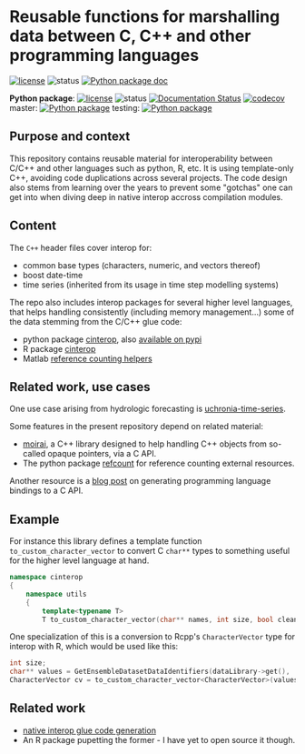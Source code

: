 # Reusable functions for marshalling data between C, C++ and other programming languages

[![license](http://img.shields.io/badge/license-MIT-blue.svg)](https://github.com/csiro-hydroinformatics/c-interop/blob/master/LICENSE.txt)
![status](https://img.shields.io/badge/status-beta-blue.svg)
[![Python package doc](https://readthedocs.org/projects/cinterop/badge/?version=latest)](https://cinterop.readthedocs.io/en/latest/?badge=latest)

**Python package**: [![license](https://img.shields.io/badge/license-MIT-blue.svg)](https://github.com/csiro-hydroinformatics/c-interop/blob/master/bindings/python/cinterop/LICENSE.txt) ![status](https://img.shields.io/badge/status-beta-blue.svg) [![Documentation Status](https://readthedocs.org/projects/cinterop/badge/?version=latest)](https://cinterop.readthedocs.io/en/latest/?badge=latest) [![codecov](https://codecov.io/gh/csiro-hydroinformatics/c-interop/branch/master/graph/badge.svg?token=Bxg1zkbG9G)](https://codecov.io/gh/csiro-hydroinformatics/c-interop) master: [![Python package](https://github.com/csiro-hydroinformatics/c-interop/actions/workflows/python-cinterop.yml/badge.svg?branch=master)](https://github.com/csiro-hydroinformatics/c-interop/actions/workflows/python-cinterop.yml) testing: [![Python package](https://github.com/csiro-hydroinformatics/c-interop/actions/workflows/python-cinterop.yml/badge.svg?branch=testing)](https://github.com/csiro-hydroinformatics/c-interop/actions/workflows/python-cinterop.yml)

## Purpose and context

This repository contains reusable material for interoperability between C/C++ and other languages such as python, R, etc. It is using template-only C++, avoiding code duplications across several projects. The code design also stems from learning over the years to prevent some "gotchas" one can get into when diving deep in native interop accross compilation modules.

## Content

The `C++` header files cover interop for:

* common base types (characters, numeric, and vectors thereof)
* boost date-time
* time series (inherited from its usage in time step modelling systems)

The repo also includes interop packages for several higher level languages, that helps handling consistently (including memory management...) some of the data stemming from the C/C++ glue code:

* python package [cinterop](./bindings/python/cinterop/), also [available on pypi](https://pypi.org/project/cinterop/)
* R package [cinterop](./bindings/R/pkgs/cinterop/)
* Matlab [reference counting helpers](./bindings/matlab/)

## Related work, use cases

One use case arising from hydrologic forecasting is [uchronia-time-series](https://github.com/csiro-hydroinformatics/uchronia-time-series/).

Some features in the present repository depend on related material:

* [moirai](https://github.com/csiro-hydroinformatics/moirai), a C++ library designed to help handling C++ objects from so-called opaque pointers, via a C API.
* The python package [refcount](https://github.com/csiro-hydroinformatics/pyrefcount) for reference counting external resources.

Another resource is a [blog post](https://jmp75.github.io/work-blog/posts/2022-09-03-c-api-wrapper-generation.html) on generating programming language bindings to a C API.

## Example

For instance this library defines a template function `to_custom_character_vector` to convert C `char**` types to something useful for the higher level language at hand.

```c++
namespace cinterop
{
    namespace utils
	{
        template<typename T>
		T to_custom_character_vector(char** names, int size, bool cleanup);
```

One specialization of this is a conversion to Rcpp's `CharacterVector` type for interop with R, which would be used like this:

```c++
int size;
char** values = GetEnsembleDatasetDataIdentifiers(dataLibrary->get(),  &size);
CharacterVector cv = to_custom_character_vector<CharacterVector>(values, size, true);
```

## Related work

* [native interop glue code generation](https://github.com/csiro-hydroinformatics/c-api-wrapper-generation)
* An R package pupetting the former - I have yet to open source it though.
